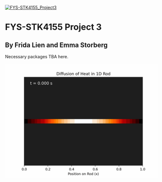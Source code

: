 [![FYS-STK4155_Project3](https://github.com/emmastorberg/FYS-STK4155_Project3/blob/main/actions/workflows/main.yml/badge.svg)](https://github.com/emmastorberg/FYS-STK4155_Project3/blob/main/actions/workflows/main.yml)

# FYS-STK4155 Project 3
## By Frida Lien and Emma Storberg

Necessary packages TBA here.

![alt text](https://github.com/emmastorberg/FYS-STK4155_Project3/blob/main/diffusionmovie.gif)
